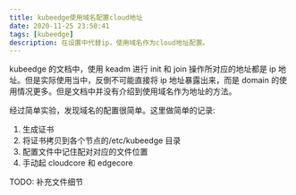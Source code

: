 ```yaml
---
title: kubeedge使用域名配置cloud地址
date: 2020-11-25 23:50:41
tags: [kubeedge]
description: 在设置中代替ip，使用域名作为cloud地址配置。
---
```


kubeedge 的文档中，使用 keadm 进行 init 和 join 操作所对应的地址都是 ip 地址。但是实际使用当中，反倒不可能直接将 ip 地址暴露出来，而是 domain 的使用情况更多。但是文档中并没有介绍到使用域名作为地址的方法。

经过简单实验，发现域名的配置很简单。这里做简单的记录:

1. 生成证书
2. 将证书拷贝到各个节点的/etc/kubeedge 目录
3. 配置文件中记住配对对应的文件位置
4. 手动起 cloudcore 和 edgecore

TODO: 补充文件细节
